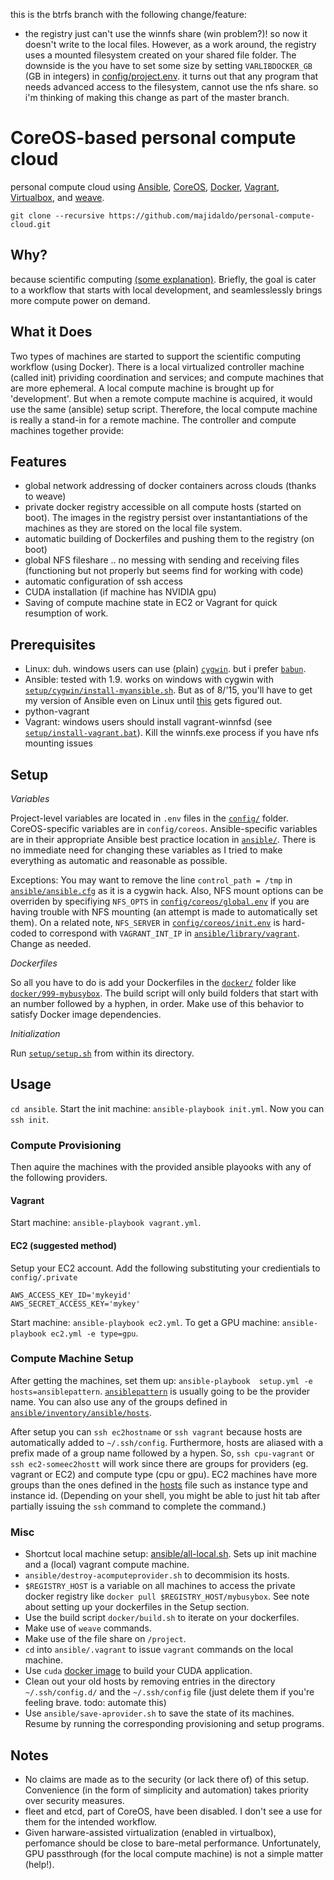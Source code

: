 this is the btrfs branch with the following change/feature:
- the registry just can't use the winnfs share (win problem?)! so now it doesn't write to the local files. However, as a work around, the registry uses a mounted filesystem created on your shared file folder. The downside is the you have to set some size by setting `VARLIBDOCKER_GB` (GB in integers) in [config/project.env](config/project.env). it turns out that any program that needs advanced access to the filesystem, cannot use the nfs share. so i'm thinking of making this change as part of the master branch.


# CoreOS-based personal compute cloud
personal compute cloud using [Ansible](http://www.ansible.com), [CoreOS](http://www.coreos.com),  [Docker](http://www.docker.com), [Vagrant](http://www.vagrantup.com), [Virtualbox](https://www.virtualbox.org), and [weave](http://weave.works).

`git clone --recursive https://github.com/majidaldo/personal-compute-cloud.git`

## Why?
because scientific computing [(some explanation)](http://msdresearch.blogspot.com/2015/08/personal-compute-cloud-infrastructure.html). Briefly, the goal is cater to a workflow that starts with local development, and seamlesslessly brings more compute power on demand.

## What it Does
Two types of machines are started to support the scientific computing workflow (using Docker). There is a local virtualized controller machine (called init) prividing coordination and services; and compute machines that are more ephemeral. A local compute machine is brought up for 'development'. But when a remote compute machine is acquired, it would use the same (ansible) setup script. Therefore, the local compute machine is really a stand-in for a remote machine. The controller and compute machines together provide:

## Features
- global network addressing of docker containers across clouds (thanks to weave)
- private docker registry accessible on all compute hosts (started on boot). The images in the registry persist over instantantiations of the machines as they are stored on the local file system.
- automatic building of Dockerfiles and pushing them to the registry (on boot)
- global NFS fileshare .. no messing with sending and receiving files (functioning but not properly but seems find for working with code)
- automatic configuration of ssh access
- CUDA installation (if machine has NVIDIA gpu)
- Saving of compute machine state in EC2 or Vagrant for quick resumption of work.


## Prerequisites

- Linux: duh. windows users can use  (plain) [`cygwin`](http://www.cygwin.com). but i prefer [`babun`](http://babun.github.io). 
- Ansible: tested with 1.9. works on windows with cygwin with [`setup/cygwin/install-myansible.sh`](setup/cygwin/install-myansible.sh). But as of 8/'15, you'll have to get my version of Ansible even on Linux until [this](https://github.com/ansible/ansible-modules-core/pull/1978) gets figured out.
- python-vagrant
- Vagrant: windows users should install vagrant-winnfsd (see [`setup/install-vagrant.bat`](setup/install-vagrant.bat)). Kill the winnfs.exe process if you have nfs mounting issues

## Setup

*Variables*

Project-level variables are located in `.env` files in the [`config/`](config/) folder. CoreOS-specific variables are in `config/coreos`. Ansible-specific variables are in their appropriate Ansible best practice location in [`ansible/`](ansible). There is no immediate need for changing these variables as I tried to make everything as automatic and reasonable as possible.

Exceptions: You may want to remove the line `control_path = /tmp` in [`ansible/ansible.cfg`](ansible/ansible.cfg) as it is a cygwin hack. Also,  NFS mount options can be overriden by specifiying `NFS_OPTS` in [`config/coreos/global.env`](config/coreos/global.env) if you are having trouble with NFS mounting (an attempt is made to automatically set them). On a related note, `NFS_SERVER` in [`config/coreos/init.env`](config/coreos/init.env) is hard-coded to correspond with `VAGRANT_INT_IP` in [`ansible/library/vagrant`](ansible/library/vagrant). Change as needed.

*Dockerfiles*

So all you have to do is add your Dockerfiles in the [`docker/`](docker/) folder like [`docker/999-mybusybox`](docker/999-mybusybox). The build script will only build folders that start with an number followed by a hyphen, in order. Make use of this behavior to satisfy Docker image dependencies.

*Initialization*

Run [`setup/setup.sh`](setup/setup.sh) from within its directory.


## Usage

`cd ansible`. Start the init machine: `ansible-playbook init.yml`. Now you can `ssh init`.

### Compute Provisioning

Then aquire the machines with the provided ansible playooks with any of the following providers.

#### Vagrant
Start machine: `ansible-playbook vagrant.yml`.

#### EC2 (suggested method)

Setup your EC2 account. Add the following substituting your credientials to `config/.private`
```
AWS_ACCESS_KEY_ID='mykeyid'
AWS_SECRET_ACCESS_KEY='mykey'
```
Start machine: `ansible-playbook ec2.yml`. To get a GPU machine: `ansible-playbook ec2.yml -e type=gpu`.

### Compute Machine Setup

After getting the machines, set them up: `ansible-playbook  setup.yml -e hosts=ansiblepattern`. [`ansiblepattern`](http://docs.ansible.com/ansible/intro_patterns.html) is usually going to be the provider name. You can also use any of the groups defined in [`ansible/inventory/ansible/hosts`](ansible/inventory/ansible/hosts).

After setup you can `ssh ec2hostname` or `ssh vagrant` because hosts are automatically added to `~/.ssh/config`. Furthermore, hosts are aliased with a prefix made of a group name followed by a hypen. So, `ssh cpu-vagrant` or `ssh ec2-someec2hostt` will work since there are groups for providers (eg. vagrant or EC2) and compute type (cpu or gpu). EC2 machines have more groups than the ones defined in the [hosts](ansible/inventory/ansible/hosts) file such as instance type and instance id. (Depending on your shell, you might be able to just hit tab after partially issuing the `ssh` command to complete the command.)

### Misc
- Shortcut local machine setup: [ansible/all-local.sh](ansible/all-local.sh). Sets up init machine and a (local) vagrant compute machine.
- `ansible/destroy-acomputeprovider.sh` to decommision its hosts.
- `$REGISTRY_HOST` is a variable on all machines to access the private docker registry like `docker pull $REGISTRY_HOST/mybusybox`. See note about setting up your dockerfiles in the Setup section.
- Use the build script `docker/build.sh` to iterate on your dockerfiles.
- Make use of `weave` commands.
- Make use of the file share on `/project`.
- `cd` into `ansible/.vagrant` to issue `vagrant` commands on the local machine.
- Use `cuda` [docker image](https://github.com/majidaldo/coreos-nvidia) to build your CUDA application.
- Clean out your old hosts by removing entries in the directory `~/.ssh/config.d/` and the `~/.ssh/config` file (just delete them if you're feeling brave. todo: automate this)
- Use `ansible/save-aprovider.sh` to save the state of its machines. Resume by running the corresponding provisioning and setup programs.


## Notes
- No claims are made as to the security (or lack there of) of this setup. Convenience (in the form of simplicity and automation) takes priority over security measures.
- fleet and etcd, part of CoreOS, have been disabled. I don't see a use for them for the intended workflow. 
- Given harware-assisted virtualization (enabled in virtualbox), perfomance should be close to bare-metal performance. Unfortunately, GPU passthrough (for the local compute machine) is not a simple matter (help!).
